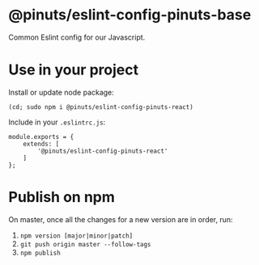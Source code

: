 # @pinuts/eslint-config-pinuts-base
Common Eslint config for our Javascript.

# Use in your project

Install or update node package:
```
(cd; sudo npm i @pinuts/eslint-config-pinuts-react)
```

Include in your `.eslintrc.js`:

```
module.exports = {
    extends: [
        '@pinuts/eslint-config-pinuts-react'
    ]
};
```

# Publish on npm

On master, once all the changes for a new version are in order, run:

1. `npm version [major|minor|patch]`
2. `git push origin master --follow-tags`
3. `npm publish`
